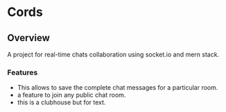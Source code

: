 
# Cords

## Overview
A project for real-time chats collaboration using socket.io and mern stack.

### Features
* This allows to save the complete chat messages for a particular room.
* a feature to join any public chat room.
* this is a clubhouse but for text.

